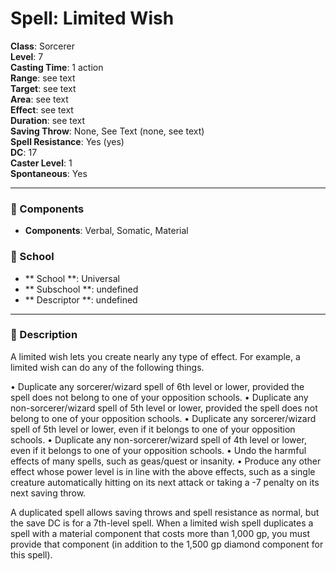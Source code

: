 
# Spell: Limited Wish
**Class**: Sorcerer  
**Level**: 7  
**Casting Time**: 1 action  
**Range**: see text  
**Target**: see text  
**Area**: see text  
**Effect**: see text  
**Duration**: see text  
**Saving Throw**: None, See Text (none, see text)  
**Spell Resistance**: Yes (yes)  
**DC**: 17  
**Caster Level**: 1  
**Spontaneous**: Yes

---

### 🔮 Components
- **Components**: Verbal, Somatic, Material

### 🏫 School
- ** School **: Universal
- ** Subschool **: undefined
- ** Descriptor **: undefined
---

### 📜 Description
A limited wish lets you create nearly any type of effect. For example, a limited wish can do any of the following things.

• Duplicate any sorcerer/wizard spell of 6th level or lower, provided the spell does not belong to one of your opposition schools.
• Duplicate any non-sorcerer/wizard spell of 5th level or lower, provided the spell does not belong to one of your opposition schools.
• Duplicate any sorcerer/wizard spell of 5th level or lower, even if it belongs to one of your opposition schools.
• Duplicate any non-sorcerer/wizard spell of 4th level or lower, even if it belongs to one of your opposition schools.
• Undo the harmful effects of many spells, such as geas/quest or insanity.
• Produce any other effect whose power level is in line with the above effects, such as a single creature automatically hitting on its next attack or taking a -7 penalty on its next saving throw.

A duplicated spell allows saving throws and spell resistance as normal, but the save DC is for a 7th-level spell. When a limited wish spell duplicates a spell with a material component that costs more than 1,000 gp, you must provide that component (in addition to the 1,500 gp diamond component for this spell).
